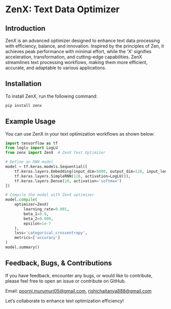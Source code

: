 # ZenX: Text Data Optimizer

## Introduction

ZenX is an advanced optimizer designed to enhance text data processing with efficiency, balance, and innovation. Inspired by the principles of Zen, it achieves peak performance with minimal effort, while the 'X' signifies acceleration, transformation, and cutting-edge capabilities. ZenX streamlines text processing workflows, making them more efficient, accurate, and adaptable to various applications.

## Installation

To install ZenX, run the following command:

```bash
pip install zenx
```

## Example Usage

You can use ZenX in your text optimization workflows as shown below:

```python
import tensorflow as tf
from loglu import LogLU
from zenx import ZenX  # ZenX Text Optimizer

# Define an RNN model
model = tf.keras.models.Sequential([
    tf.keras.layers.Embedding(input_dim=5000, output_dim=128, input_length=100),
    tf.keras.layers.SimpleRNN(128, activation=LogLU()),
    tf.keras.layers.Dense(10, activation='softmax')
])

# Compile the model with ZenX optimizer
model.compile(
    optimizer=ZenX(
        learning_rate=0.001,
        beta_1=0.9,
        beta_2=0.999,
        epsilon=1e-7
    ),
    loss='categorical_crossentropy',
    metrics=['accuracy']
)
model.summary()
```

## Feedback, Bugs, & Contributions

If you have feedback, encounter any bugs, or would like to contribute, please feel free to open an issue or contribute on GitHub.

Email: [poorni.murumuri05@gmail.com](mailto:poorni.murumuri05@gmail.com), [rishichaitanya888@gmail.com](mailto:rishichaitanya888@gmail.com)

Let’s collaborate to enhance text optimization efficiency!

